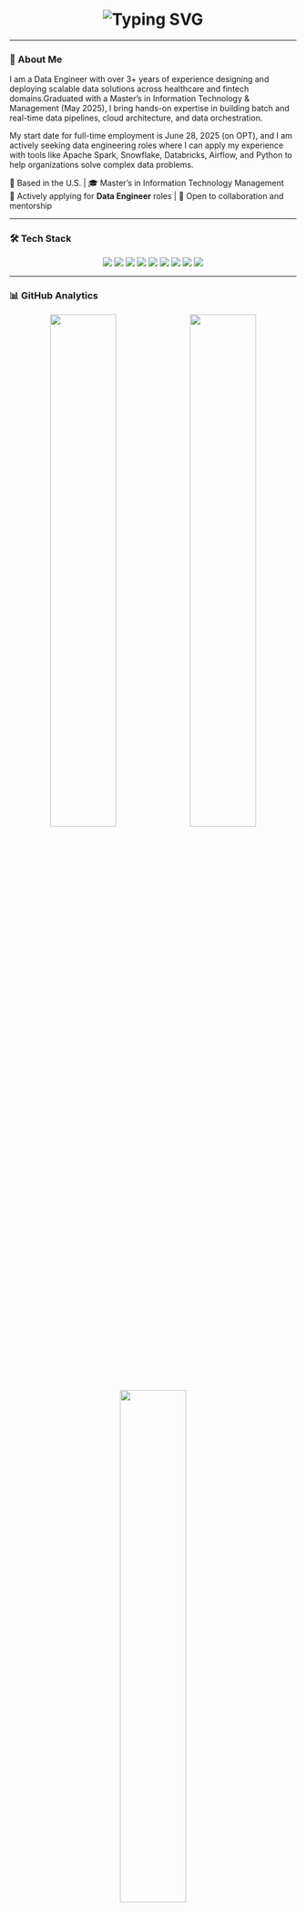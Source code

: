 <!-- Typing Header -->
<h1 align="center">
  <img src="https://readme-typing-svg.herokuapp.com?font=Fira+Code&weight=600&size=26&pause=1000&color=3A9CF3&center=true&vCenter=true&width=800&lines=Hi+there!+I'm+Tirupathi+Rao+Lukalapu+👋;Data+Engineer+|+SQL+|+Python+|+AWS+|+Databricks+|+Airflow" alt="Typing SVG" />
</h1>

---

### 🧠 About Me
I am a Data Engineer with over 3+ years of experience designing and deploying scalable data solutions across healthcare and fintech domains.Graduated with a Master’s in Information Technology & Management (May 2025), I bring hands-on expertise in building batch and real-time data pipelines, cloud architecture, and data orchestration.

My start date for full-time employment is June 28, 2025 (on OPT), and I am actively seeking data engineering roles where I can apply my experience with tools like Apache Spark, Snowflake, Databricks, Airflow, and Python to help organizations solve complex data problems.

📍 Based in the U.S. | 🎓 Master’s in Information Technology Management  
💼 Actively applying for **Data Engineer** roles | 🤝 Open to collaboration and mentorship  

---

### 🛠️ Tech Stack
<p align="center">
  <img src="https://img.shields.io/badge/SQL-4479A1?style=for-the-badge&logo=postgresql&logoColor=white" />
  <img src="https://img.shields.io/badge/Python-FFD43B?style=for-the-badge&logo=python&logoColor=blue" />
  <img src="https://img.shields.io/badge/AWS-FF9900?style=for-the-badge&logo=amazon-aws&logoColor=white" />
  <img src="https://img.shields.io/badge/Azure-0078D4?style=for-the-badge&logo=microsoftazure&logoColor=white" />
  <img src="https://img.shields.io/badge/Databricks-FF3621?style=for-the-badge&logo=databricks&logoColor=white" />
  <img src="https://img.shields.io/badge/Apache%20Airflow-017CEE?style=for-the-badge&logo=apache-airflow&logoColor=white" />
  <img src="https://img.shields.io/badge/Snowflake-29B5E8?style=for-the-badge&logo=snowflake&logoColor=white" />
  <img src="https://img.shields.io/badge/Power%20BI-F2C811?style=for-the-badge&logo=powerbi&logoColor=black" />
  <img src="https://img.shields.io/badge/ETL%20Pipelines-008080?style=for-the-badge" />
</p>

---

### 📊 GitHub Analytics
<p align="center">
  <img width="48%" src="https://github-readme-stats.vercel.app/api?username=TirupathiRaoLukalapu&show_icons=true&theme=tokyonight" />
  <img width="48%" src="https://github-readme-streak-stats.herokuapp.com/?user=TirupathiRaoLukalapu&theme=tokyonight" />
</p>

<p align="center">
  <img width="48%" src="https://github-readme-stats.vercel.app/api/top-langs/?username=TirupathiRaoLukalapu&layout=compact&theme=tokyonight" />
</p>

---

### 🧩 LeetCode Progress
<p align="center">
  <img src="https://leetcard.jacoblin.cool/your_leetcode_username?theme=dark&font=Karma&ext=heatmap" alt="LeetCode Stats"/>
</p>

---

### 🏆 GitHub Trophies
<p align="center">
  <img src="https://github-profile-trophy.vercel.app/?username=TirupathiRaoLukalapu&theme=tokyonight&margin-w=15&margin-h=15&row=1" />
</p>

---

### 🌐 Connect with Me
<p align="center">
  <a href="https://www.linkedin.com/in/tirupathi-rao-lukalapu/" target="_blank">
    <img src="https://img.shields.io/badge/LinkedIn-blue?style=for-the-badge&logo=linkedin&logoColor=white" />
  </a>
  <a href="https://github.com/TirupathiRaoLukalapu" target="_blank">
    <img src="https://img.shields.io/badge/GitHub-black?style=for-the-badge&logo=github&logoColor=white" />
  </a>
</p>

---

### 🧾 Fun Stats
- 🔍 Focus Areas: SQL Optimization, ETL Pipelines, Data Modeling  
- 🎯 Currently Learning: Apache Spark & Data Warehouse Architecture  
- 📚 Favorite Tools: Databricks, Airflow, AWS, Snowflake  
- 🧩 Problem Solving: Practicing LeetCode SQL 50 (Window Functions Edition)  

---

⭐️ **If you like my projects or SQL solutions, consider giving them a star!**
